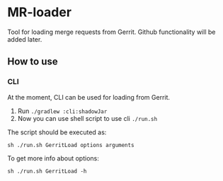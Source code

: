 # MR-loader

Tool for loading merge requests from Gerrit. Github functionality will be added later.

## How to use

### CLI

At the moment, CLI can be used for loading from Gerrit.

1. Run `./gradlew :cli:shadowJar`
2. Now you can use shell script to use cli `./run.sh`

The script should be executed as:
```shell script
sh ./run.sh GerritLoad options arguments
```

To get more info about options:
```shell script
sh ./run.sh GerritLoad -h
```

